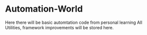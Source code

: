 # Automation-World
Here there will be basic automtation code from personal learning
All Utilities, framework improvements will be stored here. 
